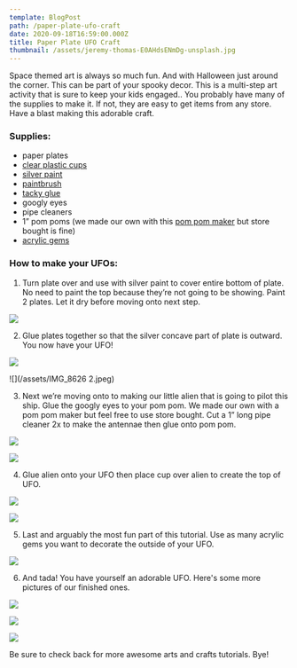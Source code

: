 ```yaml
---
template: BlogPost
path: /paper-plate-ufo-craft
date: 2020-09-18T16:59:00.000Z
title: Paper Plate UFO Craft
thumbnail: /assets/jeremy-thomas-E0AHdsENmDg-unsplash.jpg
---
```

Space themed art is always so much fun. And with Halloween just around the corner. This can be part of your spooky decor. This is a multi-step art activity that is sure to keep your kids engaged.. You probably have many of the supplies to make it. If not, they are easy to get items from any store. Have a blast making this adorable craft.

### Supplies:

* paper plates
* [clear plastic cups](https://amzn.to/2ZJts32)
* [silver paint](https://amzn.to/3c2GvBF)
* [paintbrush](https://amzn.to/2EADITt)
* [tacky glue](https://amzn.to/32sev5X)
* googly eyes
* pipe cleaners
* 1” pom poms (we made our own with this [pom pom maker](https://www.amazon.com/gp/product/B07KYJGS2M/ref=as_li_qf_asin_il_tl?ie=UTF8&tag=jeanne-af-20&creative=9325&linkCode=as2&creativeASIN=B07KYJGS2M&linkId=8d1cf6749aecc370508b550209cdfdf4) but store bought is fine)
* [acrylic gems](https://www.michaels.com/creatology-acrylic-gems-large-assorted/10475566.html)

### How to make your UFOs:

1. Turn plate over and use with silver paint to cover entire bottom of plate. No need to paint the top because they’re not going to be showing. Paint 2 plates. Let it dry before moving onto next step. 

![](/assets/IMG_8606.jpeg)

2. Glue plates together so that the silver concave part of plate is outward. You now have your UFO! 

![](/assets/IMG_8625.jpeg)

![](/assets/IMG_8626 2.jpeg)

3. Next we’re moving onto to making our little alien that is going to pilot this ship. Glue the googly eyes to your pom pom. We made our own with a pom pom maker but feel free to use store bought. Cut a 1” long pipe cleaner 2x to make the antennae then glue onto pom pom. 

![](/assets/IMG_8622.jpeg)

![](/assets/IMG_8627.jpeg)

4. Glue alien onto your UFO then place cup over alien to create the top of UFO. 

![](/assets/IMG_8629.jpeg)

![](/assets/IMG_8631.jpeg)

5. Last and arguably the most fun part of this tutorial. Use as many acrylic gems you want to decorate the outside of your UFO.

![](/assets/IMG_8613.jpeg)

6. And tada! You have yourself an adorable UFO. Here's some more pictures of our finished ones. 

![](/assets/IMG_8632.jpeg)

![](/assets/IMG_8634.jpeg)

![](/assets/IMG_8635.jpeg)

Be sure to check back for more awesome arts and crafts tutorials. Bye!
